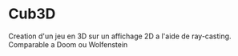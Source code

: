 # Cub3D

Creation d'un jeu en 3D sur un affichage 2D a l'aide de ray-casting. Comparable a Doom ou Wolfenstein
